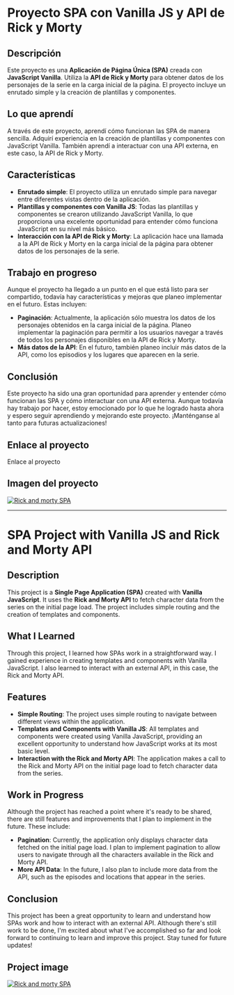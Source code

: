# Proyecto SPA con Vanilla JS y API de Rick y Morty

## Descripción

Este proyecto es una **Aplicación de Página Única (SPA)** creada con **JavaScript Vanilla**. Utiliza la **API de Rick y Morty** para obtener datos de los personajes de la serie en la carga inicial de la página. El proyecto incluye un enrutado simple y la creación de plantillas y componentes.

## Lo que aprendí

A través de este proyecto, aprendí cómo funcionan las SPA de manera sencilla. Adquirí experiencia en la creación de plantillas y componentes con JavaScript Vanilla. También aprendí a interactuar con una API externa, en este caso, la API de Rick y Morty.

## Características

- **Enrutado simple**: El proyecto utiliza un enrutado simple para navegar entre diferentes vistas dentro de la aplicación.
- **Plantillas y componentes con Vanilla JS**: Todas las plantillas y componentes se crearon utilizando JavaScript Vanilla, lo que proporciona una excelente oportunidad para entender cómo funciona JavaScript en su nivel más básico.
- **Interacción con la API de Rick y Morty**: La aplicación hace una llamada a la API de Rick y Morty en la carga inicial de la página para obtener datos de los personajes de la serie.

## Trabajo en progreso

Aunque el proyecto ha llegado a un punto en el que está listo para ser compartido, todavía hay características y mejoras que planeo implementar en el futuro. Estas incluyen:

- **Paginación**: Actualmente, la aplicación sólo muestra los datos de los personajes obtenidos en la carga inicial de la página. Planeo implementar la paginación para permitir a los usuarios navegar a través de todos los personajes disponibles en la API de Rick y Morty.
- **Más datos de la API**: En el futuro, también planeo incluir más datos de la API, como los episodios y los lugares que aparecen en la serie.

## Conclusión

Este proyecto ha sido una gran oportunidad para aprender y entender cómo funcionan las SPA y cómo interactuar con una API externa. Aunque todavía hay trabajo por hacer, estoy emocionado por lo que he logrado hasta ahora y espero seguir aprendiendo y mejorando este proyecto. ¡Manténganse al tanto para futuras actualizaciones!

## Enlace al proyecto

Enlace al proyecto

## Imagen del proyecto

[![Rick and morty SPA](https://i.ibb.co/nQF3Kdy/rm-spa-cdm-netlify-app.png)](https://rm-spa-cdm.netlify.app/)

---

# SPA Project with Vanilla JS and Rick and Morty API

## Description

This project is a **Single Page Application (SPA)** created with **Vanilla JavaScript**. It uses the **Rick and Morty API** to fetch character data from the series on the initial page load. The project includes simple routing and the creation of templates and components.

## What I Learned

Through this project, I learned how SPAs work in a straightforward way. I gained experience in creating templates and components with Vanilla JavaScript. I also learned to interact with an external API, in this case, the Rick and Morty API.

## Features

- **Simple Routing**: The project uses simple routing to navigate between different views within the application.
- **Templates and Components with Vanilla JS**: All templates and components were created using Vanilla JavaScript, providing an excellent opportunity to understand how JavaScript works at its most basic level.
- **Interaction with the Rick and Morty API**: The application makes a call to the Rick and Morty API on the initial page load to fetch character data from the series.

## Work in Progress

Although the project has reached a point where it's ready to be shared, there are still features and improvements that I plan to implement in the future. These include:

- **Pagination**: Currently, the application only displays character data fetched on the initial page load. I plan to implement pagination to allow users to navigate through all the characters available in the Rick and Morty API.
- **More API Data**: In the future, I also plan to include more data from the API, such as the episodes and locations that appear in the series.

## Conclusion

This project has been a great opportunity to learn and understand how SPAs work and how to interact with an external API. Although there's still work to be done, I'm excited about what I've accomplished so far and look forward to continuing to learn and improve this project. Stay tuned for future updates!

## Project image

[![Rick and morty SPA](https://i.ibb.co/nQF3Kdy/rm-spa-cdm-netlify-app.png)](https://rm-spa-cdm.netlify.app/)
